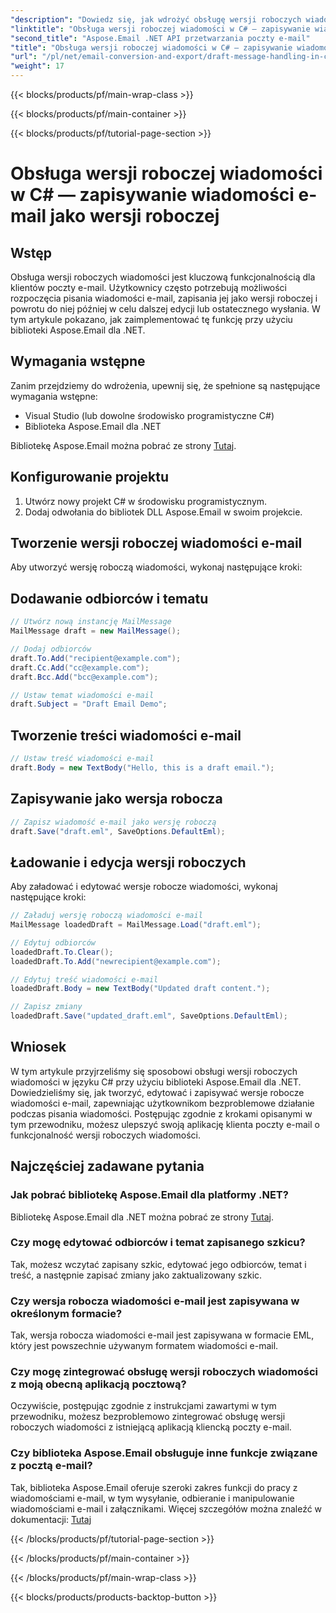 ```yaml
---
"description": "Dowiedz się, jak wdrożyć obsługę wersji roboczych wiadomości e-mail w języku C#, korzystając z Aspose.Email dla platformy .NET. Twórz, edytuj i zapisuj wersje robocze bezproblemowo."
"linktitle": "Obsługa wersji roboczej wiadomości w C# — zapisywanie wiadomości e-mail jako wersji roboczej"
"second_title": "Aspose.Email .NET API przetwarzania poczty e-mail"
"title": "Obsługa wersji roboczej wiadomości w C# — zapisywanie wiadomości e-mail jako wersji roboczej"
"url": "/pl/net/email-conversion-and-export/draft-message-handling-in-csharp-saving-email-as-draft/"
"weight": 17
---
```


{{< blocks/products/pf/main-wrap-class >}}

{{< blocks/products/pf/main-container >}}

{{< blocks/products/pf/tutorial-page-section >}}

# Obsługa wersji roboczej wiadomości w C# — zapisywanie wiadomości e-mail jako wersji roboczej


## Wstęp

Obsługa wersji roboczych wiadomości jest kluczową funkcjonalnością dla klientów poczty e-mail. Użytkownicy często potrzebują możliwości rozpoczęcia pisania wiadomości e-mail, zapisania jej jako wersji roboczej i powrotu do niej później w celu dalszej edycji lub ostatecznego wysłania. W tym artykule pokazano, jak zaimplementować tę funkcję przy użyciu biblioteki Aspose.Email dla .NET.

## Wymagania wstępne

Zanim przejdziemy do wdrożenia, upewnij się, że spełnione są następujące wymagania wstępne:

- Visual Studio (lub dowolne środowisko programistyczne C#)
- Biblioteka Aspose.Email dla .NET

Bibliotekę Aspose.Email można pobrać ze strony [Tutaj](https://releases.aspose.com/email/net).

## Konfigurowanie projektu

1. Utwórz nowy projekt C# w środowisku programistycznym.
2. Dodaj odwołania do bibliotek DLL Aspose.Email w swoim projekcie.

## Tworzenie wersji roboczej wiadomości e-mail

Aby utworzyć wersję roboczą wiadomości, wykonaj następujące kroki:

## Dodawanie odbiorców i tematu

```csharp
// Utwórz nową instancję MailMessage
MailMessage draft = new MailMessage();

// Dodaj odbiorców
draft.To.Add("recipient@example.com");
draft.Cc.Add("cc@example.com");
draft.Bcc.Add("bcc@example.com");

// Ustaw temat wiadomości e-mail
draft.Subject = "Draft Email Demo";
```

## Tworzenie treści wiadomości e-mail

```csharp
// Ustaw treść wiadomości e-mail
draft.Body = new TextBody("Hello, this is a draft email.");
```

## Zapisywanie jako wersja robocza

```csharp
// Zapisz wiadomość e-mail jako wersję roboczą
draft.Save("draft.eml", SaveOptions.DefaultEml);
```

## Ładowanie i edycja wersji roboczych

Aby załadować i edytować wersje robocze wiadomości, wykonaj następujące kroki:

```csharp
// Załaduj wersję roboczą wiadomości e-mail
MailMessage loadedDraft = MailMessage.Load("draft.eml");

// Edytuj odbiorców
loadedDraft.To.Clear();
loadedDraft.To.Add("newrecipient@example.com");

// Edytuj treść wiadomości e-mail
loadedDraft.Body = new TextBody("Updated draft content.");

// Zapisz zmiany
loadedDraft.Save("updated_draft.eml", SaveOptions.DefaultEml);
```

## Wniosek

W tym artykule przyjrzeliśmy się sposobowi obsługi wersji roboczych wiadomości w języku C# przy użyciu biblioteki Aspose.Email dla .NET. Dowiedzieliśmy się, jak tworzyć, edytować i zapisywać wersje robocze wiadomości e-mail, zapewniając użytkownikom bezproblemowe działanie podczas pisania wiadomości. Postępując zgodnie z krokami opisanymi w tym przewodniku, możesz ulepszyć swoją aplikację klienta poczty e-mail o funkcjonalność wersji roboczych wiadomości.

## Najczęściej zadawane pytania

### Jak pobrać bibliotekę Aspose.Email dla platformy .NET?

Bibliotekę Aspose.Email dla .NET można pobrać ze strony [Tutaj](https://releases.aspose.com/email/net).

### Czy mogę edytować odbiorców i temat zapisanego szkicu?

Tak, możesz wczytać zapisany szkic, edytować jego odbiorców, temat i treść, a następnie zapisać zmiany jako zaktualizowany szkic.

### Czy wersja robocza wiadomości e-mail jest zapisywana w określonym formacie?

Tak, wersja robocza wiadomości e-mail jest zapisywana w formacie EML, który jest powszechnie używanym formatem wiadomości e-mail.

### Czy mogę zintegrować obsługę wersji roboczych wiadomości z moją obecną aplikacją pocztową?

Oczywiście, postępując zgodnie z instrukcjami zawartymi w tym przewodniku, możesz bezproblemowo zintegrować obsługę wersji roboczych wiadomości z istniejącą aplikacją kliencką poczty e-mail.

### Czy biblioteka Aspose.Email obsługuje inne funkcje związane z pocztą e-mail?

Tak, biblioteka Aspose.Email oferuje szeroki zakres funkcji do pracy z wiadomościami e-mail, w tym wysyłanie, odbieranie i manipulowanie wiadomościami e-mail i załącznikami. Więcej szczegółów można znaleźć w dokumentacji: [Tutaj](https://reference.aspose.com)

{{< /blocks/products/pf/tutorial-page-section >}}

{{< /blocks/products/pf/main-container >}}

{{< /blocks/products/pf/main-wrap-class >}}

{{< blocks/products/products-backtop-button >}}